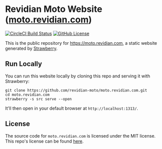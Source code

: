 # Revidian Moto Website ([moto.revidian.com](https://moto.revidian.com))
[![CircleCI Build Status](https://dl.circleci.com/status-badge/img/gh/revidian-moto/moto.revidian.com/tree/trunk.svg?style=shield)](https://dl.circleci.com/status-badge/redirect/gh/revidian-moto/moto.revidian.com/tree/trunk)
[![GitHub License](https://img.shields.io/badge/license-MIT-blue.svg)](https://raw.githubusercontent.com/revidian-moto/moto.revidian.com/trunk/LICENSE)

This is the public repository for <https://moto.revidian.com>, a static website generated by [Strawberry](https://github.com/strawberryssg/strawberry-v0).


## Run Locally

You can run this website locally by cloning this repo and serving it with Strawberry:

```
git clone https://github.com/revidian-moto/moto.revidian.com.git
cd moto.revidian.com
strawberry -s src serve --open
```

It'll then open in your default browser at `http://localhost:1313/`.


## License

The source code for `moto.revidian.com` is licensed under the MIT license.
This repo's license can be found [here](./LICENSE).

